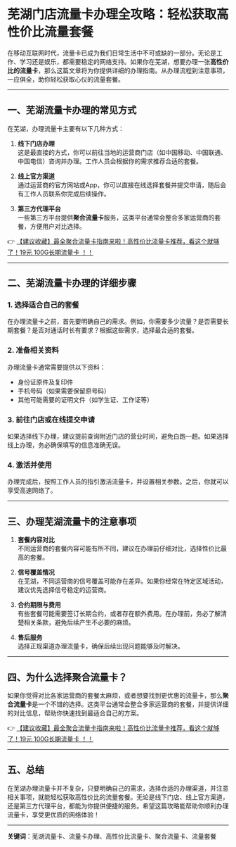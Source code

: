 # 芜湖门店流量卡办理全攻略：轻松获取高性价比流量套餐

在移动互联网时代，流量卡已成为我们日常生活中不可或缺的一部分。无论是工作、学习还是娱乐，都需要稳定的网络支持。如果你在芜湖，想要办理一张**高性价比的流量卡**，那么这篇文章将为你提供详细的办理指南。从办理流程到注意事项，一应俱全，助你轻松获取心仪的流量套餐。

---

## 一、芜湖流量卡办理的常见方式

在芜湖，办理流量卡主要有以下几种方式：

1. **线下门店办理**  
   这是最直接的方式，你可以前往当地的运营商门店（如中国移动、中国联通、中国电信）咨询并办理。工作人员会根据你的需求推荐合适的套餐。

2. **线上官方渠道**  
   通过运营商的官方网站或App，你可以直接在线选择套餐并提交申请，随后会有工作人员联系你完成后续操作。

3. **第三方代理平台**  
   一些第三方平台提供**聚合流量卡**服务，这类平台通常会整合多家运营商的套餐，方便用户对比选择。

👉 [【建议收藏】最全聚合流量卡指南来啦！高性价比流量卡推荐，看这个就够了！19元 100G长期流量卡 ！！](https://bit.ly/Liuliangka)

---

## 二、芜湖流量卡办理的详细步骤

### 1. 选择适合自己的套餐  
在办理流量卡之前，首先要明确自己的需求。例如，你需要多少流量？是否需要长期套餐？是否对通话时长有要求？根据这些需求，选择最合适的套餐。

### 2. 准备相关资料  
办理流量卡通常需要提供以下资料：  
- 身份证原件及复印件  
- 手机号码（如果需要保留原号码）  
- 其他可能需要的证明文件（如学生证、工作证等）

### 3. 前往门店或在线提交申请  
如果选择线下办理，建议提前查询附近门店的营业时间，避免白跑一趟。如果选择线上办理，务必确保填写的信息准确无误。

### 4. 激活并使用  
办理完成后，按照工作人员的指引激活流量卡，并设置相关参数。之后，你就可以享受高速网络了。

---

## 三、办理芜湖流量卡的注意事项

1. **套餐内容对比**  
   不同运营商的套餐内容可能有所不同，建议在办理前仔细对比，选择性价比最高的套餐。

2. **信号覆盖情况**  
   在芜湖，不同运营商的信号覆盖可能存在差异。如果你经常在特定区域活动，建议优先选择信号稳定的运营商。

3. **合约期限与费用**  
   有些套餐可能需要签订长期合约，或者存在额外费用。在办理前，务必了解清楚相关条款，避免后续产生不必要的麻烦。

4. **售后服务**  
   选择正规渠道办理流量卡，确保后续出现问题能够及时解决。

---

## 四、为什么选择聚合流量卡？

如果你觉得对比各家运营商的套餐太麻烦，或者想要找到更优惠的流量卡，那么**聚合流量卡**是一个不错的选择。这类平台通常会整合多家运营商的套餐，并提供详细的对比信息，帮助你快速找到最适合自己的方案。

👉 [【建议收藏】最全聚合流量卡指南来啦！高性价比流量卡推荐，看这个就够了！19元 100G长期流量卡 ！！](https://bit.ly/Liuliangka)

---

## 五、总结

在芜湖办理流量卡并不复杂，只要明确自己的需求，选择合适的办理渠道，并注意相关事项，就能轻松获取高性价比的流量套餐。无论是线下门店、线上官方渠道，还是第三方代理平台，都能为你提供便捷的服务。希望这篇攻略能帮助你顺利办理流量卡，享受更优质的网络体验！

---

**关键词**：芜湖流量卡、流量卡办理、高性价比流量卡、聚合流量卡、流量套餐
